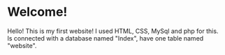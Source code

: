 <h1>Welcome!</h1>
Hello! This is my first website! I used HTML, CSS, MySql and php for this. <br>
Is connected with a database named "Index", have one table named "website".

